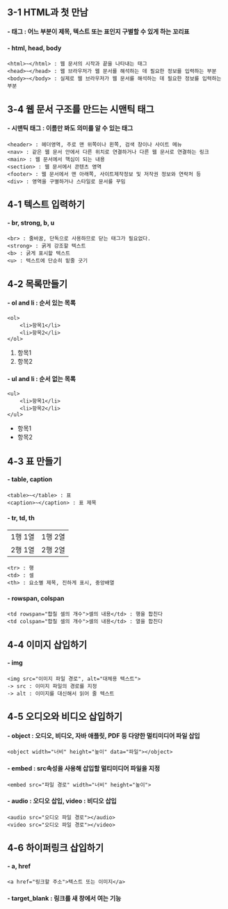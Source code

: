 ## 3-1 HTML과 첫 만남
#### - 태그 : 어느 부분이 제목, 텍스트 또는 표인지 구별할 수 있게 하는 꼬리표
#### - html, head, body
```
<html>~</html> : 웹 문서의 시작과 끝을 나타내는 태그
<head>~</head> : 웹 브라우저가 웹 문서를 해석하는 데 필요한 정보를 입력하는 부분
<body>~</body> : 실제로 웹 브라우저가 웹 문서를 해석하는 데 필요한 정보를 입력하는 부분
```
## 3-4 웹 문서 구조를 만드는 시맨틱 태그
#### - 시맨틱 태그 : 이름만 봐도 의미를 알 수 있는 태그
```
<header> : 헤더영역, 주로 맨 위쪽이나 왼쪽, 검색 창이나 사이트 메뉴
<nav> : 같은 웹 문서 안에서 다른 위치로 연결하거나 다른 웹 문서로 연결하는 링크
<main> : 웹 문서에서 핵심이 되는 내용
<section> : 웹 문서에서 콘텐츠 영역
<footer> : 웹 문서에서 맨 아래쪽, 사이트제작정보 및 저작권 정보와 연락처 등
<div> : 영역을 구별하거나 스타일로 문서를 꾸밈
```
## 4-1 텍스트 입력하기
#### - br, strong, b, u
```
<br> : 줄바꿈, 단독으로 사용하므로 닫는 태그가 필요없다.
<strong> : 굵게 강조할 텍스트
<b> : 굵게 표시할 텍스트
<u> : 텍스트에 단순히 밑줄 긋기
```
## 4-2 목록만들기
#### - ol and li : 순서 있는 목록 
```
<ol>
    <li>항목1</li>
    <li>항목2</li>
</ol>
```

<ol>
    <li>항목1</li>
    <li>항목2</li>
</ol>

#### - ul and li : 순서 없는 목록 
```
<ul>
    <li>항목1</li>
    <li>항목2</li>
</ul>
```

<ul>
    <li>항목1</li>
    <li>항목2</li>
</ul>

## 4-3 표 만들기
#### - table, caption

```
<table>~</table> : 표
<caption>~</caption> : 표 제목
```

#### - tr, td, th
<table>
    <tr>
      <td>1행 1열</td>
      <td>1행 2열</td>
    </tr>
    <tr>
      <td>2행 1열</td>
      <td>2행 2열</td>
    </tr>
</table>
  
```
<tr> : 행
<td> : 셀
<th> : 요소별 제목, 진하게 표시, 중앙배열
```

#### - rowspan, colspan
```
<td rowspan="합칠 셀의 개수">셀의 내용</td> : 행을 합친다
<td colspan="합칠 셀의 개수">셀의 내용</td> : 열을 합친다
```

## 4-4 이미지 삽입하기
#### - img
```
<img src="이미지 파일 경로", alt="대체용 텍스트">
-> src : 이미지 파일의 경로를 지정
-> alt : 이미지를 대신해서 읽어 줄 텍스트
```

## 4-5 오디오와 비디오 삽입하기
#### - object : 오디오, 비디오, 자바 애플릿, PDF 등 다양한 멀티미디어 파일 삽입
```
<object width="너비" height="높이" data="파일"></object>
```

#### - embed : src속성을 사용해 삽입할 멀티미디어 파일을 지정
```
<embed src="파일 경로" width="너비" height="높이">
```

#### - audio : 오디오 삽입, video : 비디오 삽입
```
<audio src="오디오 파일 경로"></audio>
<video src="오디오 파일 경로"></video>
```

## 4-6 하이퍼링크 삽입하기
#### - a, href 
```
<a href="링크할 주소">텍스트 또는 이미지</a>
```

#### - target_blank : 링크를 새 창에서 여는 기능



